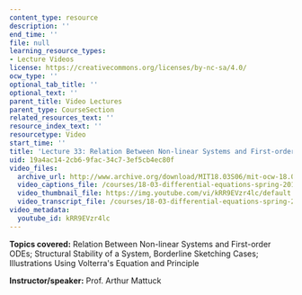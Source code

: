 ```yaml
---
content_type: resource
description: ''
end_time: ''
file: null
learning_resource_types:
- Lecture Videos
license: https://creativecommons.org/licenses/by-nc-sa/4.0/
ocw_type: ''
optional_tab_title: ''
optional_text: ''
parent_title: Video Lectures
parent_type: CourseSection
related_resources_text: ''
resource_index_text: ''
resourcetype: Video
start_time: ''
title: 'Lecture 33: Relation Between Non-linear Systems and First-order ODEs'
uid: 19a4ac14-2cb6-9fac-34c7-3ef5cb4ec80f
video_files:
  archive_url: http://www.archive.org/download/MIT18.03S06/mit-ocw-18.03-lec33-09may2003-220k.mp4
  video_captions_file: /courses/18-03-differential-equations-spring-2010/f4ba8678d24f505e9c1dacb8c3a15ec5_kRR9EVzr4lc.vtt
  video_thumbnail_file: https://img.youtube.com/vi/kRR9EVzr4lc/default.jpg
  video_transcript_file: /courses/18-03-differential-equations-spring-2010/9dab4a7709efd106856ea8a6c49970f5_kRR9EVzr4lc.pdf
video_metadata:
  youtube_id: kRR9EVzr4lc
---
```


**Topics covered:** Relation Between Non-linear Systems and First-order ODEs; Structural Stability of a System, Borderline Sketching Cases; Illustrations Using Volterra's Equation and Principle

**Instructor/speaker:** Prof. Arthur Mattuck

